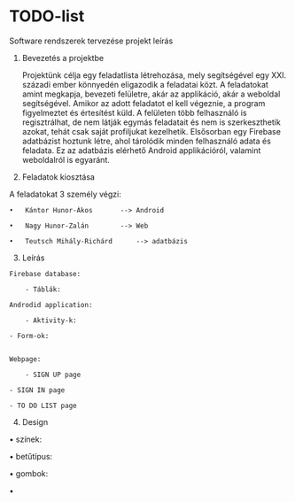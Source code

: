 # TODO-list
Software rendszerek tervezése projekt leírás

1.	Bevezetés a projektbe

 	Projektünk célja egy feladatlista létrehozása, mely segítségével egy XXI. századi ember könnyedén eligazodik a feladatai közt. A feladatokat amint megkapja, bevezeti felületre, akár az applikáció, akár a weboldal segítségével. Amikor az adott feladatot el kell végeznie, a program figyelmeztet és értesítést küld. 
	A felületen több felhasználó is regisztrálhat, de nem látják egymás feladatait és nem is szerkeszthetik azokat, tehát csak saját profiljukat kezelhetik. 
	Elsősorban egy Firebase adatbázist hoztunk létre, ahol tárolódik minden felhasználó adata és feladata. Ez az adatbázis elérhető Android applikációról, valamint weboldalról is egyaránt. 
	
2.	Feladatok kiosztása

  A feladatokat 3 személy végzi:
  
    •	Kántor Hunor-Ákos 		--> Android
    
    •	Nagy Hunor-Zalán 		--> Web
    
    •	Teutsch Mihály-Richárd 		--> adatbázis
    
  3.	Leírás
  
    Firebase database:
    
    	- Táblák: 

    Androdid application:
    
    	- Aktivity-k:
	
	- Form-ok: 
	

    Webpage:
    
    	- SIGN UP page
	
	- SIGN IN page
	
	- TO DO LIST page
    
  4.	Design
  
  •	színek:
  
  •	betűtípus:
  
  •	gombok:
  
  •	
